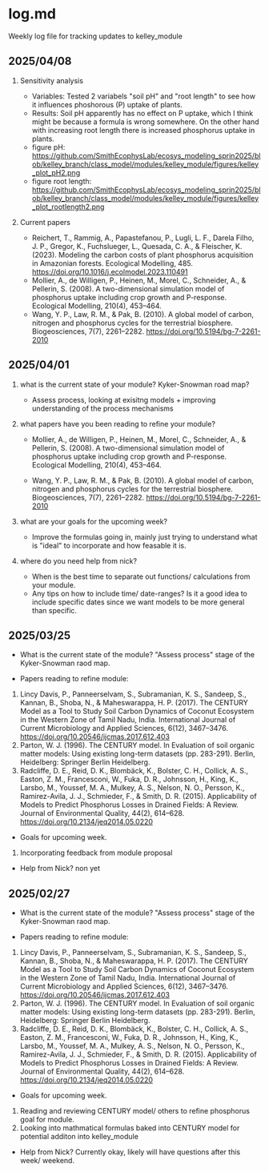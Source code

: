 # log.md
Weekly log file for tracking updates to kelley_module

## 2025/04/08
1. Sensitivity analysis
    - Variables: Tested 2 variabels "soil pH" and "root length" to see how it influences phoshorous (P) uptake of plants. 
    - Results: Soil pH apparently has no effect on P uptake, which I think might be because a formula is wrong somewhere. On the other hand with increasing root length there is increased phosphorus uptake in plants.
    - figure pH: https://github.com/SmithEcophysLab/ecosys_modeling_sprin2025/blob/kelley_branch/class_model/modules/kelley_module/figures/kelley_plot_pH2.png
    - figure root length: https://github.com/SmithEcophysLab/ecosys_modeling_sprin2025/blob/kelley_branch/class_model/modules/kelley_module/figures/kelley_plot_rootlength2.png 

2. Current papers
    - Reichert, T., Rammig, A., Papastefanou, P., Lugli, L. F., Darela Filho, J. P., Gregor, K., Fuchslueger, L., Quesada, C. A., & Fleischer, K. (2023). Modeling the carbon costs of plant phosphorus acquisition in Amazonian forests. Ecological Modelling, 485. https://doi.org/10.1016/j.ecolmodel.2023.110491
    - Mollier, A., de Willigen, P., Heinen, M., Morel, C., Schneider, A., & Pellerin, S. (2008). A two-dimensional simulation model of phosphorus uptake including crop growth and P-response. Ecological Modelling, 210(4), 453–464. 
    - Wang, Y. P., Law, R. M., & Pak, B. (2010). A global model of carbon, nitrogen and phosphorus cycles for the terrestrial biosphere. Biogeosciences, 7(7), 2261–2282. https://doi.org/10.5194/bg-7-2261-2010 


## 2025/04/01
1. what is the current state of your module? Kyker-Snowman road map?
    - Assess process, looking at exisitng models + improving understanding of the process mechanisms

2. what papers have you been reading to refine your module?
    - Mollier, A., de Willigen, P., Heinen, M., Morel, C., Schneider, A., & Pellerin, S. (2008). A two-dimensional simulation model of phosphorus uptake including crop growth and P-response. Ecological Modelling, 210(4), 453–464. 

    - Wang, Y. P., Law, R. M., & Pak, B. (2010). A global model of carbon, nitrogen and phosphorus cycles for the terrestrial biosphere. Biogeosciences, 7(7), 2261–2282. https://doi.org/10.5194/bg-7-2261-2010 

3. what are your goals for the upcoming week?
    - Improve the formulas going in, mainly just trying to understand what is "ideal" to incorporate and how feasable it is. 

4. where do you need help from nick?
    - When is the best time to separate out functions/ calculations from your module. 
    - Any tips on how to include time/ date-ranges? Is it a good idea to include specific dates since we want models to be more general than specific. 

## 2025/03/25
* What is the current state of the module? 
"Assess process" stage of the Kyker-Snowman raod map. 

* Papers reading to refine module:
1) Lincy Davis, P., Panneerselvam, S., Subramanian, K. S., Sandeep, S., Kannan, B., Shoba, N., & Maheswarappa, H. P. (2017). The CENTURY Model as a Tool to Study Soil Carbon Dynamics of Coconut Ecosystem in the Western Zone of Tamil Nadu, India. International Journal of Current Microbiology and Applied Sciences, 6(12), 3467–3476. https://doi.org/10.20546/ijcmas.2017.612.403
2) Parton, W. J. (1996). The CENTURY model. In Evaluation of soil organic matter models: Using existing long-term datasets (pp. 283-291). Berlin, Heidelberg: Springer Berlin Heidelberg.
3) Radcliffe, D. E., Reid, D. K., Blombäck, K., Bolster, C. H., Collick, A. S., Easton, Z. M., Francesconi, W., Fuka, D. R., Johnsson, H., King, K., Larsbo, M., Youssef, M. A., Mulkey, A. S., Nelson, N. O., Persson, K., Ramirez-Avila, J. J., Schmieder, F., & Smith, D. R. (2015). Applicability of Models to Predict Phosphorus Losses in Drained Fields: A Review. Journal of Environmental Quality, 44(2), 614–628. https://doi.org/10.2134/jeq2014.05.0220

* Goals for upcoming week. 
1) Incorporating feedback from module proposal


* Help from Nick? 
non yet


## 2025/02/27
* What is the current state of the module? 
"Assess process" stage of the Kyker-Snowman raod map. 

* Papers reading to refine module:
1) Lincy Davis, P., Panneerselvam, S., Subramanian, K. S., Sandeep, S., Kannan, B., Shoba, N., & Maheswarappa, H. P. (2017). The CENTURY Model as a Tool to Study Soil Carbon Dynamics of Coconut Ecosystem in the Western Zone of Tamil Nadu, India. International Journal of Current Microbiology and Applied Sciences, 6(12), 3467–3476. https://doi.org/10.20546/ijcmas.2017.612.403
2) Parton, W. J. (1996). The CENTURY model. In Evaluation of soil organic matter models: Using existing long-term datasets (pp. 283-291). Berlin, Heidelberg: Springer Berlin Heidelberg.
3) Radcliffe, D. E., Reid, D. K., Blombäck, K., Bolster, C. H., Collick, A. S., Easton, Z. M., Francesconi, W., Fuka, D. R., Johnsson, H., King, K., Larsbo, M., Youssef, M. A., Mulkey, A. S., Nelson, N. O., Persson, K., Ramirez-Avila, J. J., Schmieder, F., & Smith, D. R. (2015). Applicability of Models to Predict Phosphorus Losses in Drained Fields: A Review. Journal of Environmental Quality, 44(2), 614–628. https://doi.org/10.2134/jeq2014.05.0220

* Goals for upcoming week. 
1) Reading and reviewing CENTURY model/ others to refine phosphorus goal for module. 
2) Looking into mathmatical formulas baked into CENTURY model for potential additon into kelley_module

* Help from Nick? 
Currently okay, likely will have questions after this week/ weekend. 